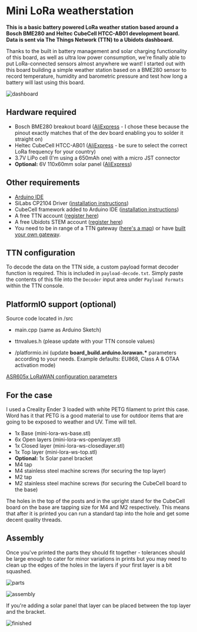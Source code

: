 # Mini LoRa weatherstation

**This is a basic battery powered LoRa weather station based around a Bosch BME280 and Heltec CubeCell HTCC-AB01 development board. Data is sent via The Things Network (TTN) to a Ubidots dashboard.**

Thanks to the built in battery management and solar charging functionality of this board, as well as ultra low power consumption, we're finally able to put LoRa-connected sensors almost anywhere we want! I started out with this board building a simple weather station based on a BME280 sensor to record temperature, humidity and barometric pressure and test how long a battery will last using this board.

![dashboard](https://raw.githubusercontent.com/chrisys/mini-lora-weatherstation/main/assets/dashboard.png)

## Hardware required
* Bosch BME280 breakout board ([AliExpress](https://www.aliexpress.com/item/32849462236.html) - I chose these because the pinout exactly matches that of the dev board enabling you to solder it straight on)
* Heltec CubeCell HTCC-AB01 ([AliExpress](https://www.aliexpress.com/item/4000200371092.html) - be sure to select the correct LoRa frequency for your country)
* 3.7V LiPo cell (I'm using a 650mAh one) with a micro JST connector
* **Optional:** 6V 110x60mm solar panel ([AliExpress](https://www.aliexpress.com/item/1851948.html))

## Other requirements
* [Arduino IDE](https://www.arduino.cc/en/main/software)
* SiLabs CP2104 Driver ([installation instructions](https://heltec-automation-docs.readthedocs.io/en/latest/general/establish_serial_connection.html))
* CubeCell framework added to Arduino IDE ([installation instructions](https://heltec-automation-docs.readthedocs.io/en/latest/cubecell/quick_start.html))
* A free TTN account ([register here](https://account.thethingsnetwork.org/register))
* A free Ubidots STEM account ([register here](https://ubidots.com/stem/))
* You need to be in range of a TTN gateway ([here's a map](https://www.thethingsnetwork.org/map)) or have [built your own gateway](https://www.balena.io/blog/build-a-ttn-lora-gateway-with-balenafin-and-balenacloud/).

## TTN configuration
To decode the data on the TTN side, a custom payload format decoder function is required. This is included in `payload-decode.txt`. Simply paste the contents of this file into the `Decoder` input area under `Payload Formats` within the TTN console.

## PlatformIO support (optional)

Source code located in /src
* main.cpp (same as Arduino Sketch)
* ttnvalues.h (please update with your TTN console values)

* /platformio.ini (update __board_build.arduino.lorawan.*__ parameters according to your needs. Example defaults: EU868, Class A & OTAA activation mode)

[ASR605x LoRaWAN configuration parameters](https://docs.platformio.org/en/latest/platforms/asrmicro650x.html#configuration)  

## For the case

I used a Creality Ender 3 loaded with white PETG filament to print this case. Word has it that PETG is a good material to use for outdoor items that are going to be exposed to weather and UV. Time will tell.

* 1x Base (mini-lora-ws-base.stl)
* 6x Open layers (mini-lora-ws-openlayer.stl)
* 1x Closed layer (mini-lora-ws-closedlayer.stl)
* 1x Top layer (mini-lora-ws-top.stl)
* **Optional:** 1x Solar panel bracket
* M4 tap
* M4 stainless steel machine screws (for securing the top layer)
* M2 tap
* M2 stainless steel machine screws (for securing the CubeCell board to the base)

The holes in the top of the posts and in the upright stand for the CubeCell board on the base are tapping size for M4 and M2 respectively. This means that after it is printed you can run a standard tap into the hole and get some decent quality threads.

## Assembly

Once you've printed the parts they should fit together - tolerances should be large enough to cater for minor variations in prints but you may need to clean up the edges of the holes in the layers if your first layer is a bit squashed.

![parts](https://raw.githubusercontent.com/chrisys/mini-lora-weatherstation/main/assets/parts.png)

![assembly](https://raw.githubusercontent.com/chrisys/mini-lora-weatherstation/main/assets/assembly.png)

If you're adding a solar panel that layer can be placed between the top layer and the bracket.

![finished](https://raw.githubusercontent.com/chrisys/mini-lora-weatherstation/main/assets/finished.jpg)
